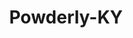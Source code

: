 ---
title: Powderly-KY
slug: powderly-ky
f_state:
- cms/state/kentucky.md
f_locations:
- cms/payday-loan/bluegrass-check-advance-5337.md
- cms/payday-loan/bluegrass-check-advance-5341.md
- cms/payday-loan/check-4-check-10198.md
- cms/payday-loan/check-4-check-10207.md
- cms/payday-loan/loan-star-check-advance-20493.md
updated-on: '2024-05-30T13:41:28.615Z'
created-on: '2024-05-30T13:41:28.615Z'
published-on: '2024-05-30T13:54:32.469Z'
f_city: Powderly
layout: '[city].html'
tags: city
---